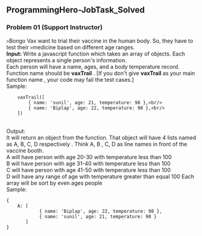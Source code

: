 ## ProgrammingHero-JobTask_Solved 
### Problem 01 (Support Instructor) 
`>`Bongo Vax want to trial their vaccine in the human body. So, they have to test their
`>`medicine based on different age ranges.<br/>
**Input:** 
Write a javascript function which takes an array of objects. Each object represents
a single person's information.<br/>
Each person will have a name, ages, and a body temperature record.<br/>
Function name should be **vaxTrail** . [If you don't give **vaxTrail** as your main
function name , your code may fail the test cases.]<br/>
Sample:<br/>
```
    vaxTrail([
        { name: 'sunil', age: 21, temperature: 98 },<br/>
        { name: 'Biplap', age: 22, temperature: 98 },<br/>
    ])
```
<br/>
Output:<br/>
It will return an object from the function. That object will have 4 lists named as A, B,
C, D respectively . Think A, B , C, D as line names in front of the vaccine booth.<br/>
A will have person with age 20-30 with temperature less than 100<br/>
B will have person with age 31-40 with temperature less than 100<br/>
C will have person with age 41-50 with temperature less than 100<br/>
D will have any range of age with temperature greater than equal 100
Each array will be sort by even ages people<br/>
Sample:<br/>

```
{
    A: [
            { name: 'Biplap', age: 22, temperature: 98 },
            { name: 'sunil', age: 21, temperature: 98 }
       ] 
}
```